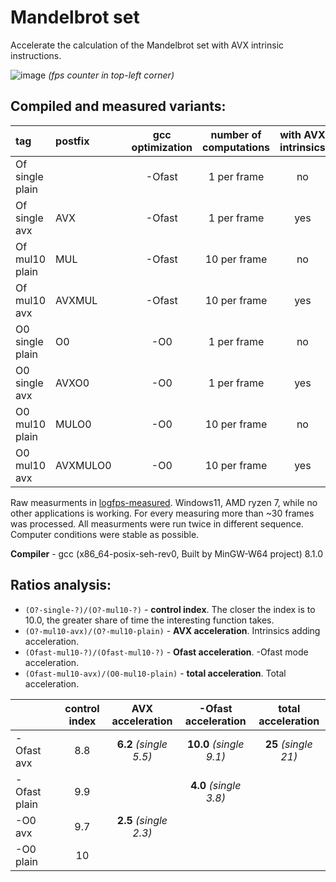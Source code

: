 # Mandelbrot set
Accelerate the calculation of the Mandelbrot set with AVX intrinsic instructions.

![image](https://user-images.githubusercontent.com/33744661/232028526-9282078a-1f37-46e9-a1d3-99b12d58352c.png)
*(fps counter in top-left corner)*

## Compiled and measured variants:

| tag            | postfix | | gcc optimization | number of computations | with AVX intrinsics | | average fps |
|:---------------|:--------|-|:----------------:|:----------------------:|:-------------------:|-|:------------|
|Of single plain |         | | -Ofast           | 1 per frame            | no                  | | 2.86        |
|Of single avx   |AVX      | | -Ofast           | 1 per frame            | yes                 | | 15.86       |
|Of mul10  plain |MUL      | | -Ofast           | 10 per frame           | no                  | | 0.29        |
|Of mul10  avx   |AVXMUL   | | -Ofast           | 10 per frame           | yes                 | | 1.80        |
|O0 single plain |O0       | | -O0              | 1 per frame            | no                  | | 0.76        |
|O0 single avx   |AVXO0    | | -O0              | 1 per frame            | yes                 | | 1.75        |
|O0 mul10  plain |MULO0    | | -O0              | 10 per frame           | no                  | | 0.073       |
|O0 mul10  avx   |AVXMULO0 | | -O0              | 10 per frame           | yes                 | | 0.18        |

Raw measurments in [logfps-measured](https://github.com/MaximilianYan/SystemProgramming/blob/main/Winter23/004.Mandelbrot/logfps-measured.txt).
Windows11, AMD ryzen 7, while no other applications is working.
For every measuring more than ~30 frames was processed.
All measurments were run twice in different sequence.
Computer conditions were stable as possible.

**Compiler** - gcc (x86_64-posix-seh-rev0, Built by MinGW-W64 project) 8.1.0

## Ratios analysis:

- `(O?-single-?)/(O?-mul10-?)` - **control index**. The closer the index is to 10.0, the greater share of time the interesting function takes.
- `(O?-mul10-avx)/(O?-mul10-plain)` - **AVX acceleration**. Intrinsics adding acceleration.
- `(Ofast-mul10-?)/(Ofast-mul10-?)` - **Ofast acceleration**. -Ofast mode acceleration.
- `(Ofast-mul10-avx)/(O0-mul10-plain)` - **total acceleration**. Total acceleration.

|             | | control index | AVX acceleration       | -Ofast acceleration    | total acceleration   |
|:------------|-|:-------------:|:----------------------:|:----------------------:|:--------------------:|
|-Ofast avx   | | 8.8           | **6.2** *(single 5.5)* | **10.0** *(single 9.1)*| **25** *(single 21)* |
|-Ofast plain | | 9.9           |                        | **4.0** *(single 3.8)* |                      |
|-O0 avx      | | 9.7           | **2.5** *(single 2.3)* |                        |                      |
|-O0 plain    | | 10            |                        |                        |                      |

